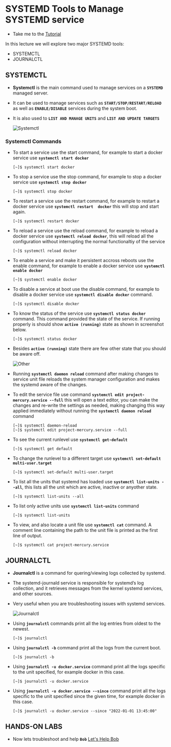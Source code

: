 # SYSTEMD Tools to Manage SYSTEMD service

  - Take me to the [Tutorial](https://kodekloud.com/topic/systemd-tools/)

  In this lecture we will explore two major SYSTEMD tools:
  - SYSTEMCTL
  - JOURNALCTL

  ## SYSTEMCTL

   - __Systemctl__ is the main command used to manage services on a **`SYSTEMD`** managed server.
   - It can be used to manage services such as **`START/STOP/RESTART/RELOAD`** as well as **`ENABLE/DISABLE`** services
     during the system boot.
   - It is also used to **`LIST AND MANAGE UNITS`** and **`LIST AND UPDATE TARGETS`**

      ![Systemctl](../../images/systemctl.png)

### Systemctl Commands

- To start a service use the start command, for example to start a docker service use **`systemctl start docker`**

  ```
  [~]$ systemctl start docker
  ```

- To stop a service use the stop command, for example to stop a docker service use **`systemctl stop docker`**

  ```
  [~]$ systemctl stop docker
  ```
- To restart a service use the restart command, for example to restart a docker service use **`systemctl restart  docker`** this will stop and start again.

  ```
  [~]$ systemctl restart docker
  ```
- To reload a service use the reload command, for example to reload a docker service use **`systemctl reload docker`**, this will reload all the configuration without interrupting the normal functionaltiy of the service

  ```
  [~]$ systemctl reload docker
  ```
- To enable a service and make it persistent accross reboots use the enable command, for example to enable a docker service use **`systemctl enable docker`**

  ```
  [~]$ systemctl enable docker
  ```

- To disable a service at boot use the disable command, for example to disable a docker service use **`systemctl disable docker`** command.

  ```
  [~]$ systemctl disable docker
  ```

- To know the status of the service use **`systemctl status docker`** command. This command provided the state of the service. If running properly is should show **`active (running)`** state as shown in screenshot below.

  ```
  [~]$ systemctl status docker
  ```

- Besides **`active (running)`** state there are few other state that you should be aware off.

  ![Other](../../images/otherstate.PNG)

- Running **`systemctl daemon reload`** command after making changes to service unit file reloads the system manager configuration and makes the systemd aware of the changes.

- To edit the service file use command **`systemctl edit project-mercury.service --full`** this will open a text editor, you can make the changes and re-write the settings as needed, making changing this way applied immediately without running the **`systemctl daemon reload`** command

  ```
  [~]$ systemctl daemon-reload
  [~]$ systemctl edit project-mercury.service --full
  ```
- To see the current runlevel use **`systemctl get-default`**

  ```
  [~]$ systemctl get default
  ```

- To change the runlevel to a different target use  **`systemctl set-default multi-user.target`**

  ```
  [~]$ systemctl set-default multi-user.target
  ```

- To list all the units that systemd has loaded use **`systemctl list-units --all`**, this lists all the unit which are active, inactive or anyother state.

  ```
  [~]$ systemctl list-units --all
  ```

- To list only active units use **`systemctl list-units`** command

  ```
  [~]$ systemctl list-units
  ```

- To view, and also locate a unit file use **`systemctl cat`** command. A comment line containing the path to the unit file is printed as the first line of output.

  ```
  [~]$ systemctl cat project-mercury.service
  ```

## JOURNALCTL

  - __Journalctl__ is a command for quering/viewing logs collected by systemd.
  - The systemd-journald service is responsible for systemd’s log collection, and it retrieves messages from the kernel    systemd services, and other sources.
  - Very useful when you are troubleshooting issues with systemd services.

    ![Journalctl](../../images/journalctl.png)

  - Using **`journalctl`** commands print all the log entries from oldest to the newest.

    ```
    [~]$ journalctl
    ```
  - Using **`journalctl -b`** command print all the logs from the current boot.

    ```
    [~]$ journalctl -b
    ```
  - Using **`journalctl -u docker.service`** command print all the logs specific to the unit specified, for example docker in this case.

    ```
    [~]$ journalctl -u docker.service
    ```

  - Using **`journalctl -u docker.service --since`** command print all the logs specific to the unit specified since the given time, for example docker in this case.

    ```
    [~]$ journalctl -u docker.service --since "2022-01-01 13:45:00"
    ```

## HANDS-ON LABS

  - Now lets troubleshoot and help **`Bob`** [Let's Help Bob](https://kodekloud.com/courses/the-linux-basics-course/lectures/17074647)
